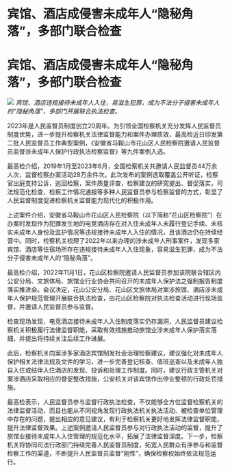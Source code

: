 # 宾馆、酒店成侵害未成年人“隐秘角落”，多部门联合检查

# 宾馆、酒店成侵害未成年人“隐秘角落”，多部门联合检查

![](https://inews.gtimg.com/om_bt/O5JqVyZjW0a0OmZtobwzOb9nAWvdTT91ssWBSE6n8zZSYAA/1000)
_宾馆、酒店违规接待未成年人入住，易滋生犯罪，成为不法分子侵害未成年人的“隐秘角落”，多部门开展联合执法检查。_

2023年是人民监督员制度创立20周年。为引领全国检察机关充分发挥人民监督员制度优势，进一步提升检察机关法律监督能力和案件办理质效，最高检近日印发第二批人民监督员工作典型案例，《安徽省马鞍山市花山区人民检察院邀请人民监督员监督涉未成年人保护行政执法检察监督》等九件案例入选。

最高检介绍，2019年1月至2023年6月，全国检察机关共邀请人民监督员44万余人次，监督检察办案活动28万余件次。此次发布的案例选取覆盖公开听证，检察官出庭支持公诉，巡回检察，案件质量评查，检察建议的研究提出、督促落实，司法规范化检查，检察工作情况通报等多种人民监督员参与检察监督的方式，彰显了人民监督制度促进检察机关监督能力现代化的积极作用。

上述案件介绍，安徽省马鞍山市花山区人民检察院（以下简称“花山区检察院”）在办案时发现作为犯罪发生地的电竞酒店存在对入住未成年人未履行登记手续、未核实未成年人身份及监护情况等违规接待未成年人入住的情况，且该酒店仍在持续经营中。同时，检察机关梳理了2022年以来办理的涉未成年人刑事案件，发现多家宾馆、酒店等住宿场所存在违规接待未成年人入住现象，容易滋生犯罪，成为不法分子侵害未成年人的“隐秘角落”。

最高检介绍，2022年11月1日，花山区检察院邀请人民监督员参加该院联合辖区内公安分局、文旅体局、旅馆业行业协会共同召开的未成年人保护法之强制报告制度落实推进会。会议决定，花山公安分局、花山区文旅体局对案涉旅馆、酒店涉未成年人保护规范管理开展联合执法检查，由花山区检察院对执法检查活动进行现场监督，并邀请人民监督员参与监督。

检查现场发现，电竞酒店接待未成年人入住制度落实仍存漏洞，人民监督员建议检察机关积极履行法律监督职能，采取有效措施推动旅馆业涉未成年人保护落实落细，并提出将持续关注后续工作进展。

此后，检察机关向案涉多家酒店宾馆制发社会治理检察建议，建议强化对未成年人保护相关法律法规及文件的学习，进一步完善登记核查、值班巡查以及未成年人独自入住或结伴入住酒店的发现、投诉和处理工作制度。同时，建议行政主管机关对案涉酒店采取相应的督促整改措施，公安机关对该宾馆作出停业整顿的行政处罚措施。

最高检表示，人民监督员参与监督行政执法检查，不仅能够全方位监督检察机关的法律监督活动，而且也能从不同视角发现行政执法机关执法活动、被检查单位管理中存在的问题，提出相应的意见建议，有利于检察机关更好地发挥法律监督职能，提升法律监督效果。上述案例邀请人民监督员参与对行政执法活动的监督，提升了旅馆业接待未成年人入住管理的规范化水平，拓展了法律监督深度。下一步，检察机关将协同司法行政部门持续完善人民监督员制度，拓宽人民群众有序参与和监督检察工作的渠道，不断提升人民监督员监督“刚性”，确保检察权始终依法规范运行。

